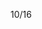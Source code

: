 10/16

<!-- 花很多時間調整未結工單、人員認可證、製造交接 -->

<!-- 颱風放了兩天 -->

<!-- 開始學習node.js -->

<!-- 加班時數
10/07 加班兩小時 補休 SEO優化 加強專案進度
-->


<!-- Leetcode刷題  
總刷68題 今天刷了0題
-->

<!--專案
 第一個專案 5/28 合約管理(完成)
 第二個專案 物料模擬分析-後端API做不出來,改成料況表暫定(完成)
 第三個專案 6/18 excelE化(Z_生管_00料品基本資料_V1.0)(完成) 
 第四個專案 6/24 excelE化(Z_物控_01料品領料數量_V1.2)(完成) 
 第五個專案 6/28 excel E 化(Z_倉庫_03料品庫存現況查詢_V1.0)(完成)  
 第六個專案 7/10 標準工時 E 化(完成)
 第七個專案 ==>報表E化 只剩圖表部分(等API)
 第八個專案 7/12 資材料況表 (完成) 
 第九個專案 7/31 工令單總表&料品檢驗報表 (完成) 
 第十個專案 7/30 銷貨明細表 (完成) 
 第十一個專案 8/23 未結工單追蹤-總染分析&追蹤明細 (完成)(功能要大改可能要重做)
 第十二個專案 人員作業認可證管理平台系統 (大致完成)
 第十三個專案 夏廠長-杰比-盤點用-基本資料-上海(完成) (主管讓其他人做了)
 第十四個專案 夏廠長-杰比-盤點用-基本資料-蘇州(完成) (主管讓其他人做了)
 第十五個專案 製造交接平台(完成)(抓不到員工編號需要調整(已調整明天傳給承翰))
 第十六個專案 倉庫_999借出還入明細表_蘇州(完成)
 第十七個專案 倉庫_999借出還入明細表_上海(完成)
 第十八個專案 料品庫存現況查詢修改時程開到(10/11)(完成)
 第十九個專案 借出還入明細表_借調餘數明細(台灣、蘇州、上海、荷蘭)(完成)
 第二十個專案 庫齡E化(還沒開時程)
 -->

<!-- 自學進度 
hello 演算法 
https://www.hello-algo.com/zh-hant/chapter_preface/about_the_book/ 
開始學習ai
開始學習node.js
 -->